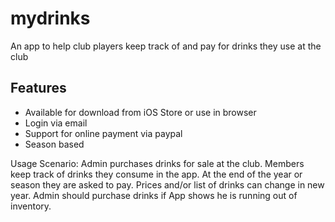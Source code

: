 # mydrinks

An app to help club players keep track of and pay for drinks they use at the club

## Features
- Available for download from iOS Store or use in browser
- Login via email
- Support for online payment via paypal
- Season based

Usage Scenario:
Admin purchases drinks for sale at the club. Members keep track of drinks they consume in the app. At the end of the year or season they are asked to pay. Prices and/or list of drinks can change in new year. Admin should purchase drinks if App shows he is running out of inventory.


